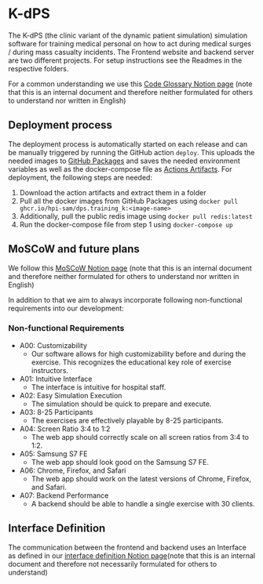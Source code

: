 # K-dPS
The K-dPS (the clinic variant of the dynamic patient simulation) simulation software for training medical personal on how to act during medical 
surges / during mass casualty incidents.
The Frontend website and backend server are two different projects. For setup instructions see the Readmes in the respective folders.

For a common understanding we use this 
[Code Glossary Notion page](https://k-dps.notion.site/9e82c16b6d9248679b87e0403bbf81a9?v=06e889f90e834b7baf2f879f9ad9551b&pvs=4) (note that this 
is an internal document and therefore neither formulated for others to understand nor 
written in English)

## Deployment process
The deployment process is automatically started on each release and can be manually triggered by running the GitHub action `deploy`.
This uploads the needed images to [GitHub Packages](https://github.com/orgs/hpi-sam/packages?repo_name=dps.training_k) and saves the needed 
environment variables as well as the docker-compose file as 
[Actions Artifacts](https://github.com/hpi-sam/dps.training_k/actions/workflows/deploy.yml).
For deployment, the following steps are needed:
1. Download the action artifacts and extract them in a folder
2. Pull all the docker images from GitHub Packages using `docker pull ghcr.io/hpi-sam/dps.training_k:<image-name>`
3. Additionally, pull the public redis image using `docker pull redis:latest`
4. Run the docker-compose file from step 1 using `docker-compose up`

## MoSCoW and future plans
We follow this [MoSCoW Notion page](https://k-dps.notion.site/MoSCoW-78d8a9b852f7499bb7fb47a770c30723?pvs=4) (note that this is an internal 
document and therefore neither formulated for others to understand nor written in English)

In addition to that we aim to always incorporate following non-functional requirements into our development:

### Non-functional Requirements 
- A00: Customizability
  - Our software allows for high customizability before and during the exercise. This recognizes the educational key role of exercise instructors.
- A01: Intuitive Interface
  - The interface is intuitive for hospital staff.
- A02: Easy Simulation Execution
  - The simulation should be quick to prepare and execute.
- A03: 8-25 Participants
  - The exercises are effectively playable by 8-25 participants.
- A04: Screen Ratio 3:4 to 1:2
  - The web app should correctly scale on all screen ratios from 3:4 to 1:2.
- A05: Samsung S7 FE
  - The web app should look good on the Samsung S7 FE.
- A06: Chrome, Firefox, and Safari
  - The web app should work on the latest versions of Chrome, Firefox, and Safari.
- A07: Backend Performance
  - A backend should be able to handle a single exercise with 30 clients.
 
## Interface Definition
The communication between the frontend and backend uses an Interface as defined in our
[interface definition Notion page](https://k-dps.notion.site/Interface-Definition-6852697ae02f41b29544550f84e1049a)(note that this is an internal 
document and therefore not necessarily formulated for others to understand)
